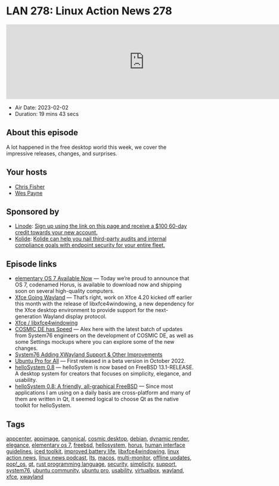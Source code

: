# LAN 278: Linux Action News 278

<iframe src="https://player.fireside.fm/v2/DAcK9LdX+MxoRioFO?theme=dark" width="740" height="200" frameborder="0" scrolling="no"></iframe>

* Air Date: 2023-02-02
* Duration: 19 mins 43 secs

## About this episode

A lot happened in the free desktop world this week, we cover the impressive releases, changes, and surprises.

## Your hosts
* [Chris Fisher](https://linuxactionnews.com/hosts/chris)
* [Wes Payne](https://linuxactionnews.com/hosts/wes)

## Sponsored by

  * [Linode](http://linode.com/lan): [Sign up using the link on this page and receive a $100 60-day credit towards your new account. ](http://linode.com/lan)
  * [Kolide](https://l.kolide.co/3klbWzr): [Kolide can help you nail third-party audits and internal compliance goals with endpoint security for your entire fleet. ](https://l.kolide.co/3klbWzr)



## Episode links

  * [elementary OS 7 Available Now](https://blog.elementary.io/os-7-available-now/ "elementary OS 7 Available Now") — Today we’re proud to announce that OS 7, codenamed Horus, is available to download now and shipping soon on several high-quality computers.
  * [Xfce Going Wayland](https://9to5linux.com/xfce-4-20-desktop-environment-will-finally-bring-wayland-support "Xfce Going Wayland") — That’s right, work on Xfce 4.20 kicked off earlier this month with the release of libxfce4windowing, a new dependency for the Xfce desktop environment to provide support for the next-generation Wayland display protocol.
  * [Xfce / libxfce4windowing](https://gitlab.xfce.org/xfce/libxfce4windowing "Xfce / libxfce4windowing")
  * [COSMIC DE has Speed](https://blog.system76.com/post/more-on-cosmic-de-to-kick-off-2023 "COSMIC DE has Speed") — Alex here with the latest batch of updates from System76 engineers on the development of COSMIC DE, as well as some Settings mockups where you can explore some of the new changes.
  * [System76 Adding XWayland Support & Other Improvements](https://www.phoronix.com/news/System76-COSMIC-DE-January "System76 Adding XWayland Support & Other Improvements")
  * [Ubuntu Pro for All](https://9to5linux.com/canonical-announces-general-availability-of-ubuntu-pro-free-for-up-to-5-pcs "Ubuntu Pro for All") — First released in a beta version in October 2022.
  * [helloSystem 0.8](https://github.com/helloSystem/ISO/releases "helloSystem 0.8") — helloSystem is now based on FreeBSD 13.1-RELEASE. A desktop system for creators that focuses on simplicity, elegance, and usability.
  * [helloSystem 0.8: A friendly, all-graphical FreeBSD](https://www.theregister.com/2023/01/31/hellosystem_08/ "helloSystem 0.8: A friendly, all-graphical FreeBSD") — Since most applications I am using on a daily basis are cross-platform and many of them are written in Qt, it seemed logical to choose Qt as the native toolkit for helloSystem.



## Tags

[appcenter](https://linuxactionnews.com/tags/appcenter), [appimage](https://linuxactionnews.com/tags/appimage), [canonical](https://linuxactionnews.com/tags/canonical), [cosmic desktop](https://linuxactionnews.com/tags/cosmic%20desktop), [debian](https://linuxactionnews.com/tags/debian), [dynamic render](https://linuxactionnews.com/tags/dynamic%20render), [elegance](https://linuxactionnews.com/tags/elegance), [elementary os 7](https://linuxactionnews.com/tags/elementary%20os%207), [freebsd](https://linuxactionnews.com/tags/freebsd), [hellosystem](https://linuxactionnews.com/tags/hellosystem), [horus](https://linuxactionnews.com/tags/horus), [human interface guidelines](https://linuxactionnews.com/tags/human%20interface%20guidelines), [iced toolkit](https://linuxactionnews.com/tags/iced%20toolkit), [improved battery life](https://linuxactionnews.com/tags/improved%20battery%20life), [libxfce4windowing](https://linuxactionnews.com/tags/libxfce4windowing), [linux action news](https://linuxactionnews.com/tags/linux%20action%20news), [linux news podcast](https://linuxactionnews.com/tags/linux%20news%20podcast), [lts](https://linuxactionnews.com/tags/lts), [macos](https://linuxactionnews.com/tags/macos), [multi-monitor](https://linuxactionnews.com/tags/multi-monitor), [offline updates](https://linuxactionnews.com/tags/offline%20updates), [pop!_os](https://linuxactionnews.com/tags/pop!_os), [qt](https://linuxactionnews.com/tags/qt), [rust programming language](https://linuxactionnews.com/tags/rust%20programming%20language), [security](https://linuxactionnews.com/tags/security), [simplicity](https://linuxactionnews.com/tags/simplicity), [support](https://linuxactionnews.com/tags/support), [system76](https://linuxactionnews.com/tags/system76), [ubuntu community](https://linuxactionnews.com/tags/ubuntu%20community), [ubuntu pro](https://linuxactionnews.com/tags/ubuntu%20pro), [usability](https://linuxactionnews.com/tags/usability), [virtualbox](https://linuxactionnews.com/tags/virtualbox), [wayland](https://linuxactionnews.com/tags/wayland), [xfce](https://linuxactionnews.com/tags/xfce), [xwayland](https://linuxactionnews.com/tags/xwayland)